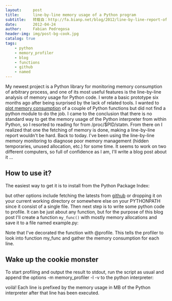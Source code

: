 ```yaml
---
layout:     post
title:      line-by-line memory usage of a Python program
subtitle:   转载自：http://fa.bianp.net/blog/2012/line-by-line-report-of-memory-usage/
date:       2012-04-24
author:     Fabian Pedregosa
header-img: img/post-bg-cook.jpg
catalog: true
tags:
    - python
    - memory_profiler
    - blog
    - functions
    - github
    - named
---
```


My newest project is a Python library for monitoring memory consumption
of arbitrary process, and one of its most useful features is the
line-by-line analysis of memory usage for Python code. I wrote a basic
prototype six months ago after being surprised by the lack of related
tools. I wanted to [plot memory consumption](http://fseoane.net/blog/2011/qr_multiply-function-in-scipy-linalg) of a couple of Python
functions but did not find a python module to do the job. I came to the
conclusion that there is no standard way to get the memory usage of the
Python interpreter from within Python, so I resorted to reading for from
/proc/$PID/statm. From there on I realized that one the fetching of
memory is done, making a line-by-line report wouldn't be hard. Back to
today. I've been using the line-by-line memory monitoring to diagnose
poor memory management (hidden temporaries, unused allocation, etc.) for
some time. It seems to work on two different computers, so full of
confidence as I am, I'll write a blog post about it ...

## How to use it?

The easiest way to get it is to install from the Python Package Index:

but other options include fetching the latests
from [github](https://github.com/fabianp/memory_profiler) or dropping it on your current working directory or
somewhere else on your PYTHONPATH since it consist of a single file.
Then next step is to write some python code to profile. It can be just
about any function, but for the purpose of this blog post I'll create a
function `my_func()` with mostly memory allocations and save it to a file
named example.py:

Note that I've decorated the function
with @profile. This tells the profiler to look into function my_func
and gather the memory consumption for each line.

## Wake up the cookie monster

To start profiling and output the result to stdout, run the script as
usual and append the options -m memory_profiler -l -v to the python
interpreter:

voilá! Each line is prefixed by the memory usage in
MB of the Python interpreter after that line has been executed.
